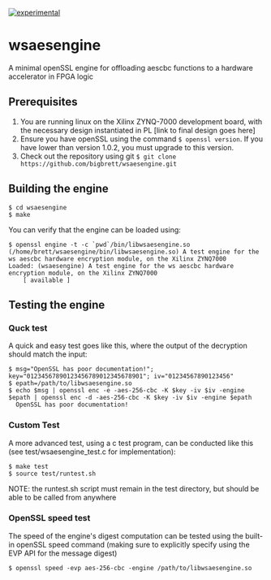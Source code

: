 [![experimental](http://badges.github.io/stability-badges/dist/experimental.svg)](http://github.com/badges/stability-badges)
# wsaesengine
A minimal openSSL engine for offloading aescbc functions to a hardware accelerator in FPGA logic

## Prerequisites
1. You are running linux on the Xilinx ZYNQ-7000 development board, with the necessary design instantiated in PL [link to final design goes here]
2. Ensure you have openSSL using the command `$ openssl version`. If you have lower than version 1.0.2, you must upgrade to this version.
3. Check out the repository using git `$ git clone https://github.com/bigbrett/wsaesengine.git` 

## Building the engine

    $ cd wsaesengine
    $ make

You can verify that the engine can be loaded using: 

    $ openssl engine -t -c `pwd`/bin/libwsaesengine.so
    (/home/brett/wsaesengine/bin/libwsaesengine.so) A test engine for the ws aescbc hardware encryption module, on the Xilinx ZYNQ7000
    Loaded: (wsaesengine) A test engine for the ws aescbc hardware encryption module, on the Xilinx ZYNQ7000
        [ available ]

## Testing the engine
### Quck test
A quick and easy test goes like this, where the output of the decryption should match the input: 

    $ msg="OpenSSL has poor documentation!"; key="01234567890123456789012345678901"; iv="01234567890123456"
    $ epath=/path/to/libwsaesengine.so
    $ echo $msg | openssl enc -e -aes-256-cbc -K $key -iv $iv -engine $epath | openssl enc -d -aes-256-cbc -K $key -iv $iv -engine $epath
      OpenSSL has poor documentation!
      

### Custom Test
A more advanced test, using a c test program, can be conducted like this (see test/wsaesengine_test.c for implementation): 
    
    $ make test
    $ source test/runtest.sh

NOTE: the runtest.sh script must remain in the test directory, but should be able to be called from anywhere
    
### OpenSSL speed test
The speed of the engine's digest computation can be tested using the built-in openSSL speed command (making sure to explicitly specify using the EVP API for the message digest)

    $ openssl speed -evp aes-256-cbc -engine /path/to/libwsaesengine.so


